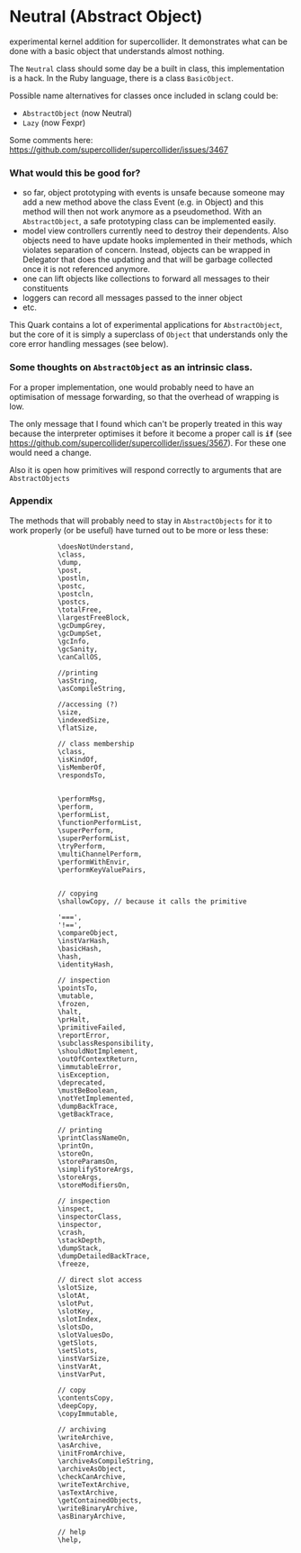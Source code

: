 # Neutral (Abstract Object)
experimental kernel addition for supercollider. It demonstrates what can be done with a basic object that understands almost nothing. 

The `Neutral` class should some day be a built in class, this implementation is a hack. In the Ruby language, there is a class `BasicObject`.

Possible name alternatives for classes once included in sclang could be:

- `AbstractObject` (now Neutral)
- `Lazy` (now Fexpr)

Some comments here: https://github.com/supercollider/supercollider/issues/3467

### What would this be good for?
- so far, object prototyping with events is unsafe because someone may add a new method above the class Event (e.g. in Object) and this method will then not work anymore as a pseudomethod. With an `AbstractObject`, a safe prototyping class can be implemented easily.
- model view controllers currently need to destroy their dependents. Also objects need to have update hooks implemented in their methods, which violates separation of concern. Instead, objects can be wrapped in Delegator that does the updating and that will be garbage collected once it is not referenced anymore.
- one can lift objects like collections to forward all messages to their constituents
- loggers can record all messages passed to the inner object 
- etc.

This Quark contains a lot of experimental applications for `AbstractObject`, but the core of it is simply a superclass of `Object` that understands only the core error handling messages (see below).

### Some thoughts on `AbstractObject` as an intrinsic class.

For a proper implementation, one would probably need to have an optimisation of message forwarding, so that the overhead of wrapping is low.

The only message that I found which can't be properly treated in this way because the interpreter optimises it before it become a proper call is **`if`** (see https://github.com/supercollider/supercollider/issues/3567). For these one would need a change.

Also it is open how primitives will respond correctly to arguments that are `AbstractObjects`


### Appendix

The methods that will probably need to stay in `AbstractObjects` for it to work properly (or be useful) have turned out to be more or less these:


```supercollider
			\doesNotUnderstand,
			\class,
			\dump,
			\post,
			\postln,
			\postc,
			\postcln,
			\postcs,
			\totalFree,
			\largestFreeBlock,
			\gcDumpGrey,
			\gcDumpSet,
			\gcInfo,
			\gcSanity,
			\canCallOS,

			//printing
			\asString,
			\asCompileString,

			//accessing (?)
			\size,
			\indexedSize,
			\flatSize,

			// class membership
			\class,
			\isKindOf,
			\isMemberOf,
			\respondsTo,


			\performMsg,
			\perform,
			\performList,
			\functionPerformList,
			\superPerform,
			\superPerformList,
			\tryPerform,
			\multiChannelPerform,
			\performWithEnvir,
			\performKeyValuePairs,


			// copying
			\shallowCopy, // because it calls the primitive

			'===',
			'!==',
			\compareObject,
			\instVarHash,
			\basicHash,
			\hash,
			\identityHash,

			// inspection
			\pointsTo,
			\mutable,
			\frozen,
			\halt,
			\prHalt,
			\primitiveFailed,
			\reportError,
			\subclassResponsibility,
			\shouldNotImplement,
			\outOfContextReturn,
			\immutableError,
			\isException,
			\deprecated,
			\mustBeBoolean,
			\notYetImplemented,
			\dumpBackTrace,
			\getBackTrace,

			// printing
			\printClassNameOn,
			\printOn,
			\storeOn,
			\storeParamsOn,
			\simplifyStoreArgs,
			\storeArgs,
			\storeModifiersOn,

			// inspection
			\inspect,
			\inspectorClass,
			\inspector,
			\crash,
			\stackDepth,
			\dumpStack,
			\dumpDetailedBackTrace,
			\freeze,

			// direct slot access
			\slotSize,
			\slotAt,
			\slotPut,
			\slotKey,
			\slotIndex,
			\slotsDo,
			\slotValuesDo,
			\getSlots,
			\setSlots,
			\instVarSize,
			\instVarAt,
			\instVarPut,

			// copy
			\contentsCopy,
			\deepCopy,
			\copyImmutable,

			// archiving
			\writeArchive,
			\asArchive,
			\initFromArchive,
			\archiveAsCompileString,
			\archiveAsObject,
			\checkCanArchive,
			\writeTextArchive,
			\asTextArchive,
			\getContainedObjects,
			\writeBinaryArchive,
			\asBinaryArchive,

			// help
			\help,
```
